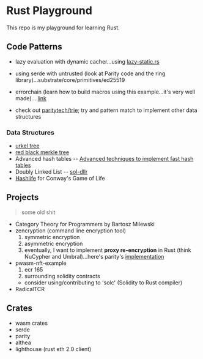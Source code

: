 # Rust Playground

This repo is my playground for learning Rust.

## Code Patterns
* lazy evaluation with dynamic cacher...using [lazy-static.rs](https://github.com/rust-lang-nursery/lazy-static.rs)

* using serde with untrusted (look at Parity code and the ring library)...substrate/core/primitives/ed25519

* errorchain (learn how to build macros using this example...it's very well made)....[link](https://github.com/rust-lang-nursery/error-chain)

* check out [paritytech/trie](https://github.com/paritytech/trie); try and pattern match to implement other data structures

### Data Structures
* [urkel tree](https://github.com/handshake-org/urkel)
* [red black merkle tree](https://github.com/amiller/redblackmerkle)
* Advanced hash tables -- [Advanced techniques to implement fast hash tables](https://attractivechaos.wordpress.com/2018/10/01/advanced-techniques-to-implement-fast-hash-tables/)
* Doubly Linked List -- [sol-dllr](https://github.com/skmgoldin/sol-dll/blob/master/contracts/DLL.sol)
* [Hashlife](https://en.wikipedia.org/wiki/Hashlife) for Conway's Game of Life

## Projects
> some old shit

* Category Theory for Programmers by Bartosz Milewski
* zencryption (command line encryption tool)
    1. symmetric encryption
    2. asymmetric encryption
    3. eventually, I want to implement **proxy re-encryption** in Rust (think NuCypher and Umbral)...here's parity's [implementation](https://github.com/paritytech/xpremtinel)
* pwasm-nft-example
    1. ecr 165
    2. surrounding solidity contracts
    * consider using/contributing to 'solc' (Solidity to Rust compiler)
* RadicalTCR

## Crates
* wasm crates
* serde
* parity
* althea
* lighthouse (rust eth 2.0 client)